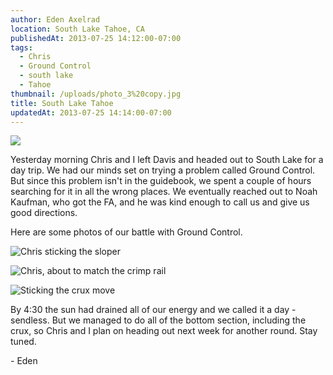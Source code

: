 ```yaml
---
author: Eden Axelrad
location: South Lake Tahoe, CA
publishedAt: 2013-07-25 14:12:00-07:00
tags:
  - Chris
  - Ground Control
  - south lake
  - Tahoe
thumbnail: /uploads/photo_3%20copy.jpg
title: South Lake Tahoe
updatedAt: 2013-07-25 14:14:00-07:00
---
```


![](/uploads/photo_3%20copy.jpg)

Yesterday morning Chris and I left Davis and headed out to South Lake for a day trip. We had our minds set on trying a problem called Ground Control. But since this problem isn't in the guidebook, we spent a couple of hours searching for it in all the wrong places. We eventually reached out to Noah Kaufman, who got the FA, and he was kind enough to call us and give us good directions.

Here are some photos of our battle with Ground Control.

![Chris sticking the sloper](/uploads/photo_4.jpg)

![Chris, about to match the crimp rail](/uploads/photo_1.jpg)

![Sticking the crux move](/uploads/photo.jpg)

By 4:30 the sun had drained all of our energy and we called it a day - sendless. But we managed to do all of the bottom section, including the crux, so Chris and I plan on heading out next week for another round. Stay tuned.

\- Eden
